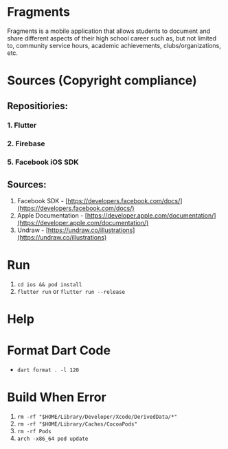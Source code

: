# Fragments

Fragments is a mobile application that allows students to document and share different aspects of their high school career such as, but not limited to, community service hours, academic achievements, clubs/organizations, etc.

# Sources (Copyright compliance)

## Repositiories: 

### 1. Flutter 
### 2. Firebase
### 5. Facebook iOS SDK 

## Sources: 

1. Facebook SDK - [https://developers.facebook.com/docs/](https://developers.facebook.com/docs/)
2. Apple Documentation - [https://developer.apple.com/documentation/](https://developer.apple.com/documentation/)
3. Undraw - [https://undraw.co/illustrations](https://undraw.co/illustrations)

# Run

1. `cd ios && pod install`
2. `flutter run` or `flutter run --release`

# Help

# Format Dart Code

- `dart format . -l 120`

# Build When Error

1. `rm -rf "$HOME/Library/Developer/Xcode/DerivedData/*"`
2. `rm -rf "$HOME/Library/Caches/CocoaPods"`
3. `rm -rf Pods`  
4. `arch -x86_64 pod update`
